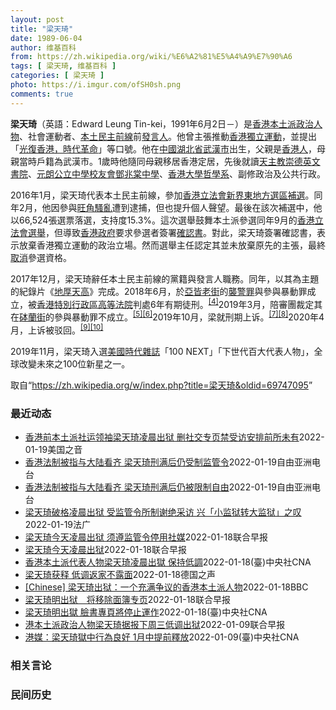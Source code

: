 ```yaml
---
layout: post
title: "梁天琦"
date: 1989-06-04
author: 维基百科
from: https://zh.wikipedia.org/wiki/%E6%A2%81%E5%A4%A9%E7%90%A6
tags: [ 梁天琦, 维基百科 ]
categories: [ 梁天琦 ]
photo: https://i.imgur.com/ofSH0sh.png
comments: true
---
```

<div class="mw-parser-output"><p class="mw-empty-elt">
</p>
<div id="noteTA-6a24fdc6" class="noteTA"><div class="noteTA-local"><div data-noteta-code="zh:让-雅克·卢梭;zh-hans:让-雅克·卢梭;zh-hant:讓-雅克·盧梭;zh-tw:尚-雅克·盧梭;zh-hk:莊-雅克·盧騷;zh-mo:讓-雅克·盧騷;"></div></div></div>

<p><b>梁天琦</b>（英語：<span lang="en">Edward Leung Tin-kei</span>，1991年6月2日<span class="useeditintro" title="Template:BLP editintro">－</span>）是<a href="/wiki/%E9%A6%99%E6%B8%AF" title="香港">香港</a><a href="/wiki/%E6%9C%AC%E5%9C%9F%E6%B4%BE_(%E9%A6%99%E6%B8%AF)" title="本土派 (香港)">本土派</a><a href="/wiki/%E6%94%BF%E6%B2%BB%E4%BA%BA%E7%89%A9" title="政治人物">政治人物</a>、社會運動者、<a href="/wiki/%E6%9C%AC%E5%9C%9F%E6%B0%91%E4%B8%BB%E5%89%8D%E7%B7%9A" title="本土民主前線">本土民主前線</a>前<a href="/wiki/%E5%8F%91%E8%A8%80%E4%BA%BA" title="发言人">發言人</a>。他曾主張推動<a href="/wiki/%E9%A6%99%E6%B8%AF%E7%8D%A8%E7%AB%8B%E9%81%8B%E5%8B%95" title="香港獨立運動">香港獨立運動</a>，並提出「<a href="/wiki/%E5%85%89%E5%BE%A9%E9%A6%99%E6%B8%AF%E6%99%82%E4%BB%A3%E9%9D%A9%E5%91%BD" class="mw-redirect" title="光復香港時代革命">光復香港，時代革命</a>」等口號。他在<a href="/wiki/%E4%B8%AD%E8%8F%AF%E4%BA%BA%E6%B0%91%E5%85%B1%E5%92%8C%E5%9C%8B" class="mw-redirect" title="中華人民共和國">中國</a><a href="/wiki/%E6%B9%96%E5%8C%97%E7%9C%81" title="湖北省">湖北省</a><a href="/wiki/%E6%AD%A6%E6%BC%A2%E5%B8%82" class="mw-redirect" title="武漢市">武漢市</a>出生，父親是<a href="/wiki/%E9%A6%99%E6%B8%AF%E4%BA%BA" title="香港人">香港人</a>，母親當時戶籍為武漢市。1歲時他隨同母親移居香港定居，先後就讀<a href="/wiki/%E5%A4%A9%E4%B8%BB%E6%95%99%E5%B4%87%E5%BE%B7%E8%8B%B1%E6%96%87%E6%9B%B8%E9%99%A2" title="天主教崇德英文書院">天主教崇德英文書院</a>、<a href="/wiki/%E5%85%83%E6%9C%97%E5%85%AC%E7%AB%8B%E4%B8%AD%E5%AD%B8%E6%A0%A1%E5%8F%8B%E6%9C%83%E9%84%A7%E5%85%86%E6%A3%A0%E4%B8%AD%E5%AD%B8" title="元朗公立中學校友會鄧兆棠中學">元朗公立中學校友會鄧兆棠中學</a>、<a href="/wiki/%E9%A6%99%E6%B8%AF%E5%A4%A7%E5%AD%B8" title="香港大學">香港大學</a><a href="/wiki/%E5%93%B2%E5%AD%B8%E7%B3%BB" title="哲學系">哲學系</a>、副修政治及公共行政。
</p><p>2016年1月，梁天琦代表本土民主前線，參加<a href="/wiki/2016%E5%B9%B4%E9%A6%99%E6%B8%AF%E7%AB%8B%E6%B3%95%E6%9C%83%E6%96%B0%E7%95%8C%E6%9D%B1%E5%9C%B0%E6%96%B9%E9%81%B8%E5%8D%80%E8%A3%9C%E9%81%B8" title="2016年香港立法會新界東地方選區補選">香港立法會新界東地方選區補選</a>。同年2月，他因參與<a href="/wiki/2016%E5%B9%B4%E8%BE%B2%E6%9B%86%E6%96%B0%E5%B9%B4%E6%97%BA%E8%A7%92%E9%A8%B7%E4%BA%82" class="mw-redirect" title="2016年農曆新年旺角騷亂">旺角騷亂</a>遭到逮捕，但也提升個人聲望。最後在該次補選中，他以66,524張選票落選，支持度15.3%。這次選舉鼓舞本土派參選同年9月的<a href="/wiki/2016%E5%B9%B4%E9%A6%99%E6%B8%AF%E7%AB%8B%E6%B3%95%E6%9C%83%E9%81%B8%E8%88%89" title="2016年香港立法會選舉">香港立法會選舉</a>，但導致<a href="/wiki/%E9%A6%99%E6%B8%AF%E7%89%B9%E5%88%A5%E8%A1%8C%E6%94%BF%E5%8D%80%E6%94%BF%E5%BA%9C" title="香港特別行政區政府">香港政府</a>要求參選者簽署<a href="/wiki/2016%E5%B9%B4%E9%A6%99%E6%B8%AF%E7%AB%8B%E6%B3%95%E6%9C%83%E5%8F%83%E9%81%B8%E7%A2%BA%E8%AA%8D%E6%9B%B8%E9%A2%A8%E6%B3%A2" title="2016年香港立法會參選確認書風波">確認書</a>。對此，梁天琦簽署確認書，表示放棄香港獨立運動的政治立場。然而選舉主任認定其並未放棄原先的主張，最終<a href="/wiki/%E5%8F%96%E6%B6%88%E8%B5%84%E6%A0%BC" class="mw-redirect" title="取消资格">取消</a>參選資格。
</p><p>2017年12月，梁天琦辭任本土民主前線的黨籍與發言人職務。同年，以其為主題的紀錄片《<a href="/wiki/%E5%9C%B0%E5%8E%9A%E5%A4%A9%E9%AB%98" title="地厚天高">地厚天高</a>》完成。2018年6月，於<a href="/wiki/%E4%BA%9E%E7%9A%86%E8%80%81%E8%A1%97" title="亞皆老街">亞皆老街</a>的<a href="/wiki/%E8%A5%B2%E8%AD%A6%E7%BD%AA" title="襲警罪">襲警罪</a>與參與暴動罪成立，被<a href="/wiki/%E9%A6%99%E6%B8%AF%E7%89%B9%E5%88%AB%E8%A1%8C%E6%94%BF%E5%8C%BA%E9%AB%98%E7%AD%89%E6%B3%95%E9%99%A2" class="mw-redirect" title="香港特别行政区高等法院">香港特別行政區高等法院</a>判處6年有期徒刑。<sup id="cite_ref-4" class="reference"><a href="#cite_note-4">[4]</a></sup>2019年3月，陪審團裁定其在<a href="/wiki/%E7%A0%B5%E8%98%AD%E8%A1%97" title="砵蘭街">砵蘭街</a>的參與暴動罪不成立。<sup id="cite_ref-5" class="reference"><a href="#cite_note-5">[5]</a></sup><sup id="cite_ref-6" class="reference"><a href="#cite_note-6">[6]</a></sup>2019年10月，梁就刑期上诉。<sup id="cite_ref-7" class="reference"><a href="#cite_note-7">[7]</a></sup><sup id="cite_ref-8" class="reference"><a href="#cite_note-8">[8]</a></sup>2020年4月，上诉被驳回。<sup id="cite_ref-9" class="reference"><a href="#cite_note-9">[9]</a></sup><sup id="cite_ref-10" class="reference"><a href="#cite_note-10">[10]</a></sup>
</p><p>2019年11月，梁天琦入選<a href="/wiki/%E7%BE%8E%E5%9C%8B" class="mw-redirect" title="美國">美國</a><a href="/wiki/%E6%99%82%E4%BB%A3%E9%9B%9C%E8%AA%8C" title="時代雜誌">時代雜誌</a>「100 NEXT」「下世代百大代表人物」，全球改變未來之100位新星之一。
</p>
</div><noscript><img src="//zh.wikipedia.org/wiki/Special:CentralAutoLogin/start?type=1x1" alt="" title="" width="1" height="1" style="border: none; position: absolute;"></noscript>
<div class="printfooter">取自“<a dir="ltr" href="https://zh.wikipedia.org/w/index.php?title=梁天琦&amp;oldid=69747095">https://zh.wikipedia.org/w/index.php?title=梁天琦&amp;oldid=69747095</a>”</div><div id="recent-news"><h3>最近动态</h3><ul><li><a href="https://nodebe4.github.io/waimei/2022-01-19/%E9%A6%99%E6%B8%AF%E5%89%8D%E6%9C%AC%E5%9C%9F%E6%B4%BE%E7%A4%BE%E8%BF%90%E9%A2%86%E8%A2%96%E6%A2%81%E5%A4%A9%E7%90%A6%E5%87%8C%E6%99%A8%E5%87%BA%E7%8B%B1-%E5%88%A0%E7%A4%BE%E4%BA%A4%E4%B8%93%E9%A1%B5%E7%A6%81%E5%8F%97%E8%AE%BF%E5%AE%89%E6%8E%92%E5%89%8D%E6%89%80%E6%9C%AA%E6%9C%89" title="香港前本土派社运领袖梁天琦凌晨出狱 删社交专页禁受访安排前所未有—— Wed, 19 Jan 2022 18:29:26 GMT 2018年6月11日梁天琦(左二)前往高等法院听取对他的判决 主...">香港前本土派社运领袖梁天琦凌晨出狱 删社交专页禁受访安排前所未有</a><time>2022-01-19</time><a class="tag">美国之音</a></li>
<li><a href="https://nodebe4.github.io/waimei/2022-01-19/%E9%A6%99%E6%B8%AF%E6%B3%95%E5%88%B6%E8%A2%AB%E6%8C%87%E4%B8%8E%E5%A4%A7%E9%99%86%E7%9C%8B%E9%BD%90-%E6%A2%81%E5%A4%A9%E7%90%A6%E5%88%91%E6%BB%A1%E5%90%8E%E4%BB%8D%E5%8F%97%E5%88%B6%E7%9B%91%E7%AE%A1%E4%BB%A4" title="香港法制被指与大陆看齐 梁天琦刑满后仍受制监管令—— 暴动罪刑满的稥港社运领袖梁天琦出狱后仍然受到监管令规管，未能真正重获自由。香港有大律师表示，监管令一般用于协助释囚重新融入社会，质疑接受媒体...">香港法制被指与大陆看齐   梁天琦刑满后仍受制监管令</a><time>2022-01-19</time><a class="tag">自由亚洲电台</a></li>
<li><a href="https://nodebe4.github.io/waimei/2022-01-19/%E9%A6%99%E6%B8%AF%E6%B3%95%E5%88%B6%E8%A2%AB%E6%8C%87%E4%B8%8E%E5%A4%A7%E9%99%86%E7%9C%8B%E9%BD%90-%E6%A2%81%E5%A4%A9%E7%90%A6%E5%88%91%E6%BB%A1%E5%90%8E%E4%BB%8D%E8%A2%AB%E9%99%90%E5%88%B6%E8%87%AA%E7%94%B1" title="香港法制被指与大陆看齐 梁天琦刑满后仍被限制自由—— 暴动罪刑满的香港社运领袖梁天琦出狱后仍然受到监管令的规管，未能真正重获自由。香港有大律师表示，监管令一般用于协助获释人员重新融入社会，因此质...">香港法制被指与大陆看齐   梁天琦刑满后仍被限制自由</a><time>2022-01-19</time><a class="tag">自由亚洲电台</a></li>
<li><a href="https://nodebe4.github.io/waimei/2022-01-19/%E6%A2%81%E5%A4%A9%E7%90%A6%E7%A0%B4%E6%A0%BC%E5%87%8C%E6%99%A8%E5%87%BA%E7%8B%B1-%E5%8F%97%E7%9B%91%E7%AE%A1%E4%BB%A4%E6%89%80%E5%88%B6%E8%B0%A2%E7%BB%9D%E9%87%87%E8%AE%BF-%E5%85%B4-%E5%B0%8F%E7%9B%91%E7%8B%B1%E8%BD%AC%E5%A4%A7%E7%9B%91%E7%8B%B1-%E4%B9%8B%E5%8F%B9" title="梁天琦破格凌晨出狱 受监管令所制谢绝采访 兴「小监狱转大监狱」之叹—— 19/01/2022 - 09:26 Array 因暴动罪入狱四年的本土派领军人物、被指具分裂意味的「光复香港 时代革命」...">梁天琦破格凌晨出狱 受监管令所制谢绝采访 兴「小监狱转大监狱」之叹</a><time>2022-01-19</time><a class="tag">法广</a></li>
<li><a href="https://nodebe4.github.io/waimei/2022-01-18/%E6%A2%81%E5%A4%A9%E7%90%A6%E4%BB%8A%E5%A4%A9%E5%87%8C%E6%99%A8%E5%87%BA%E7%8B%B1-%E9%A1%BB%E9%81%B5%E7%9B%91%E7%AE%A1%E4%BB%A4%E5%81%9C%E7%94%A8%E7%A4%BE%E5%AA%92" title="梁天琦今天凌晨出狱 须遵监管令停用社媒—— 因暴动罪被判监6年的前香港“本土民主前线”发言人梁天琦，扣减假期后于今天凌晨刑满出狱。 据星岛日报报道，凌晨约3时，梁天琦由警方及惩教署安排下，离开大...">梁天琦今天凌晨出狱 须遵监管令停用社媒</a><time>2022-01-18</time><a class="tag">联合早报</a></li>
<li><a href="https://nodebe4.github.io/waimei/2022-01-18/%E6%A2%81%E5%A4%A9%E7%90%A6%E4%BB%8A%E5%A4%A9%E5%87%8C%E6%99%A8%E5%87%BA%E7%8B%B1" title="梁天琦今天凌晨出狱—— 因暴动罪被判监6年的前香港“本土民主前线”发言人梁天琦，扣减假期后于今天凌晨刑满出狱。 据星岛日报报道，凌晨约3时，梁天琦由警方及惩教署安排下，离开大屿山石壁监狱。 梁天...">梁天琦今天凌晨出狱</a><time>2022-01-18</time><a class="tag">联合早报</a></li>
<li><a href="https://nodebe4.github.io/waimei/2022-01-18/%E9%A6%99%E6%B8%AF%E6%9C%AC%E5%9C%9F%E6%B4%BE%E4%BB%A3%E8%A1%A8%E4%BA%BA%E7%89%A9%E6%A2%81%E5%A4%A9%E7%90%A6%E5%87%8C%E6%99%A8%E5%87%BA%E7%8D%84-%E4%BF%9D%E6%8C%81%E4%BD%8E%E8%AA%BF" title="香港本土派代表人物梁天琦凌晨出獄 保持低調—— 香港本土民主前線前發言人梁天琦因2016年旺角事件被裁定觸犯暴動及襲警罪，被判刑6年。（圖取自facebook.com/leungtinkei） ...">香港本土派代表人物梁天琦凌晨出獄 保持低調</a><time>2022-01-18</time><a class="tag">(臺)中央社CNA</a></li>
<li><a href="https://nodebe4.github.io/waimei/2022-01-18/%E6%A2%81%E5%A4%A9%E7%90%A6%E8%8E%B7%E9%87%8A-%E4%BD%8E%E8%B0%83%E8%BF%94%E5%AE%B6%E4%B8%8D%E9%9C%B2%E9%9D%A2" title="梁天琦获释 &nbsp;低调返家不露面—— 2022-01-19T01:10:49.948Z 图为2016年7月27日，梁天琦在高等法院外会见媒体。当时他与其他泛民主派的候选人向高等法院提出司法审查，质疑...">梁天琦获释  低调返家不露面</a><time>2022-01-18</time><a class="tag">德国之声</a></li>
<li><a href="https://nodebe4.github.io/waimei/2022-01-18/Chinese-%E6%A2%81%E5%A4%A9%E7%90%A6%E5%87%BA%E7%8B%B1-%E4%B8%80%E4%B8%AA%E5%85%85%E6%BB%A1%E4%BA%89%E8%AE%AE%E7%9A%84%E9%A6%99%E6%B8%AF%E6%9C%AC%E5%9C%9F%E6%B4%BE%E4%BA%BA%E7%89%A9" title="[Chinese] 梁天琦出狱：一个充满争议的香港本土派人物—— 梁天琦出狱：一个充满争议的香港本土派人物 1 小时前 图像来源，EPA 图像加注文字， 中国官媒和香港亲建制阵营称梁天琦鼓吹香港...">[Chinese] 梁天琦出狱：一个充满争议的香港本土派人物</a><time>2022-01-18</time><a class="tag">BBC</a></li>
<li><a href="https://nodebe4.github.io/waimei/2022-01-18/%E6%A2%81%E5%A4%A9%E7%90%A6%E6%98%8E%E5%87%BA%E7%8B%B1-%E5%B0%86%E7%A7%BB%E9%99%A4%E9%9D%A2%E7%B0%BF%E4%B8%93%E9%A1%B5" title="梁天琦明出狱　将移除面簿专页—— 香港“本土民主前线”前发言人梁天琦将于明天（19日）出狱，他的面簿（Facebook）专页将移除。 据香港01报道，梁天琦因参与2016年农历新年旺角骚乱，于2...">梁天琦明出狱　将移除面簿专页</a><time>2022-01-18</time><a class="tag">联合早报</a></li>
<li><a href="https://nodebe4.github.io/waimei/2022-01-18/%E6%A2%81%E5%A4%A9%E7%90%A6%E6%98%8E%E5%87%BA%E7%8D%84-%E8%87%89%E6%9B%B8%E5%B0%88%E9%A0%81%E5%B0%87%E5%81%9C%E6%AD%A2%E9%81%8B%E4%BD%9C" title="梁天琦明出獄 臉書專頁將停止運作—— （中央社記者張謙香港18日電）香港本土民主前線（本民前）前發言人梁天琦因為在獄中行為良好，預定明天出獄，其家人今天呼籲支持者不要前往接他出獄，並指梁天琦的社...">梁天琦明出獄 臉書專頁將停止運作</a><time>2022-01-18</time><a class="tag">(臺)中央社CNA</a></li>
<li><a href="https://nodebe4.github.io/waimei/2022-01-09/%E6%B8%AF%E6%9C%AC%E5%9C%9F%E6%B4%BE%E6%94%BF%E6%B2%BB%E4%BA%BA%E7%89%A9%E6%A2%81%E5%A4%A9%E7%90%A6%E6%8D%AE%E6%8A%A5%E4%B8%8B%E5%91%A8%E4%B8%89%E4%BD%8E%E8%B0%83%E5%87%BA%E7%8B%B1" title="港本土派政治人物梁天琦据报下周三低调出狱—— 香港本土派政治人物梁天琦因狱中行为良好，预料将在下周三（19日）上午低调出狱。 据网媒“香港01”引述消息人士报道，香港本土民主前线前发言人梁天琦，...">港本土派政治人物梁天琦据报下周三低调出狱</a><time>2022-01-09</time><a class="tag">联合早报</a></li>
<li><a href="https://nodebe4.github.io/waimei/2022-01-09/%E6%B8%AF%E5%AA%92-%E6%A2%81%E5%A4%A9%E7%90%A6%E7%8D%84%E4%B8%AD%E8%A1%8C%E7%82%BA%E8%89%AF%E5%A5%BD-1%E6%9C%88%E4%B8%AD%E6%8F%90%E5%89%8D%E9%87%8B%E6%94%BE" title="港媒：梁天琦獄中行為良好 1月中提前釋放—— （中央社記者張謙香港10日電）據報導，香港本土民主前線（本民前）前發言人梁天琦因在獄中行為良好，將於本月中提前獲釋。2018年中，梁天琦因暴動罪被法...">港媒：梁天琦獄中行為良好 1月中提前釋放</a><time>2022-01-09</time><a class="tag">(臺)中央社CNA</a></li>
</ul></div><div id="open-opinion"><h3>相关言论</h3><ul></ul></div><div id="mjls-record"><h3>民间历史</h3><ul></ul></div>